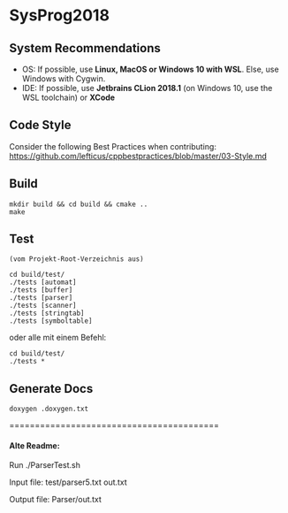 # SysProg2018

## System Recommendations
- OS: If possible, use **Linux, MacOS or Windows 10 with WSL**. Else, use Windows with Cygwin. 
- IDE: If possible, use **Jetbrains CLion 2018.1** (on Windows 10, use the WSL toolchain) or **XCode**
 
## Code Style

Consider the following Best Practices when contributing:
https://github.com/lefticus/cppbestpractices/blob/master/03-Style.md


## Build
```
mkdir build && cd build && cmake ..
make
```

## Test
```
(vom Projekt-Root-Verzeichnis aus)

cd build/test/
./tests [automat]
./tests [buffer]
./tests [parser]
./tests [scanner]
./tests [stringtab]
./tests [symboltable]
```

oder alle mit einem Befehl: 
```
cd build/test/
./tests *
```

## Generate Docs
```
doxygen .doxygen.txt
```






=========================================
#### Alte Readme:

Run ./ParserTest.sh

Input file: test/parser5.txt out.txt

Output file: Parser/out.txt


